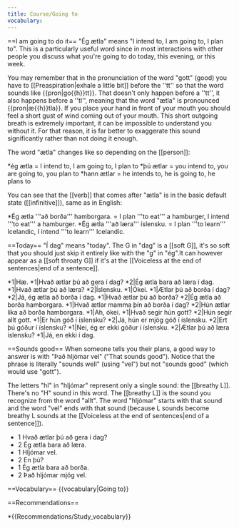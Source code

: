 ```yaml
---
title: Course/Going to
vocabulary:
---
```


==I am going to do it==
"Ég ætla" means "I intend to, I am going to, I plan to". This is a particularly useful word since in most interactions with other people you discuss what you're going to do today, this evening, or this week.

You may remember that in the pronunciation of the word "gott" (good) you have to [[Preaspiration|exhale a little bit]] before the ''tt'' so that the word sounds like {{pron|go{{h}}tt}}. That doesn't only happen before a ''tt'', it also happens before a ''tl'', meaning that the word "ætla" is pronounced {{pron|æ{{h}}tla}}. If you place your hand in front of your mouth you should feel a short gust of wind coming out of your mouth. This short outgoing breath is extremely important, it can be impossible to understand you without it. For that reason, it is far better to exaggerate this sound significantly rather than not doing it enough.

The word "ætla" changes like so depending on the [[person]]:

*ég ætla = I intend to, I am going to, I plan to
*þú ætlar = you intend to, you are going to, you plan to
*hann ætlar = he intends to, he is going to, he plans to

You can see that the [[verb]] that comes after "ætla" is in the basic default state ([[infinitive]]), same as in English:

*Ég ætla '''að borða''' hamborgara. = I plan '''to eat''' a hamburger, I intend '''to eat''' a hamburger.
*Ég ætla '''að læra''' íslensku. = I plan '''to learn''' Icelandic, I intend '''to learn''' Icelandic.

==Today==
"Í dag" means "today". The G in "dag" is a [[soft G]], it's so soft that you should just skip it entirely like with the "g" in "ég".<note>It can however appear as a [[soft throaty G]] if it's at the [[Voiceless at the end of sentences|end of a sentence]].</note>

*1|Hæ.
*1|Hvað ætlar þú að gera í dag?
*2|Ég ætla bara að læra í dag.
*1|Hvað ætlar þú að læra?
*2|Íslensku.
*1|Ókei.
*1|Ætlar þú að borða í dag?
*2|Já, ég ætla að borða í dag.
*1|Hvað ætlar þú að borða?
*2|Ég ætla að borða hamborgara.
*1|Hvað ætlar mamma þín að borða í dag?
*2|Hún ætlar líka að borða hamborgara.
*1|Ah, ókei.
*1|Hvað segir hún gott?
*2|Hún segir allt gott.
*1|Er hún góð í íslensku?
*2|Já, hún er mjög góð í íslensku.
*2|Ert þú góður í íslensku?
*1|Nei, ég er ekki góður í íslensku.
*2|Ætlar þú að læra íslensku?
*1|Já, en ekki í dag.

==Sounds good==
When someone tells you their plans, a good way to answer is with "Það hljómar vel" ("That sounds good"). Notice that the phrase is literally "sounds well" (using "vel") but not "sounds good" (which would use "gott").

The letters "hl" in "hljómar" represent only a single sound: the [[breathy L]]. There's no "H" sound in this word. The [[breathy L]] is the sound you recognize from the word "allt". The word "hljómar" starts with that sound and the word "vel" ends with that sound (because L sounds become breathy L sounds at the [[Voiceless at the end of sentences|end of a sentence]]).

* 1 Hvað ætlar þú að gera í dag?
* 2 Ég ætla bara að læra.
* 1 Hljómar vel.
* 2 En þú?
* 1 Ég ætla bara að borða.
* 2 Það hljómar mjög vel.

==Vocabulary==
{{vocabulary|Going to}}

==Recommendations==

*{{Recommendations/Study_vocabulary}}

